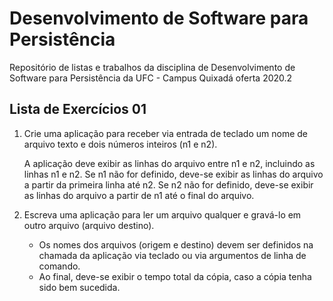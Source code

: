 # Desenvolvimento de Software para Persistência
Repositório de listas e trabalhos da disciplina de Desenvolvimento de Software para Persistência da UFC - Campus Quixadá oferta 2020.2

## Lista de Exercícios 01
1. Crie uma aplicação para receber via entrada de teclado um nome de arquivo texto e dois números inteiros (n1 e n2). 

    A aplicação deve exibir as linhas do arquivo entre n1 e n2, incluindo as linhas n1 e n2. Se n1 não for definido, deve-se exibir as linhas do arquivo a partir da primeira linha até n2. Se n2 não for definido, deve-se exibir as linhas do arquivo a partir de n1 até o final do arquivo.

2. Escreva uma aplicação para ler um arquivo qualquer e gravá-lo em outro arquivo (arquivo destino).
    - Os nomes dos arquivos (origem e destino) devem ser definidos na chamada da aplicação via teclado ou via argumentos de linha de comando.
    - Ao final, deve-se exibir o tempo total da cópia, caso a cópia tenha sido bem sucedida.
